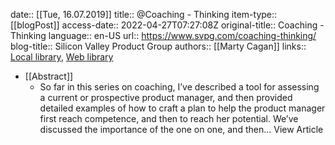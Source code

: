 date:: [[Tue, 16.07.2019]]
title:: @Coaching - Thinking
item-type:: [[blogPost]]
access-date:: 2022-04-27T07:27:08Z
original-title:: Coaching - Thinking
language:: en-US
url:: https://www.svpg.com/coaching-thinking/
blog-title:: Silicon Valley Product Group
authors:: [[Marty Cagan]]
links:: [Local library](zotero://select/library/items/4LB949AA), [Web library](https://www.zotero.org/users/6520516/items/4LB949AA)

- [[Abstract]]
	- So far in this series on coaching, I’ve described a tool for assessing a current or prospective product manager, and then provided detailed examples of how to craft a plan to help the product manager first reach competence, and then to reach her potential. We’ve discussed the importance of the one on one, and then... View Article
